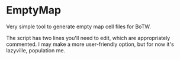 # EmptyMap
Very simple tool to generate empty map cell files for BoTW.

The script has two lines you'll need to edit, which are appropriately commented. I may make a more user-friendly option, but for now it's lazyville, population me.
